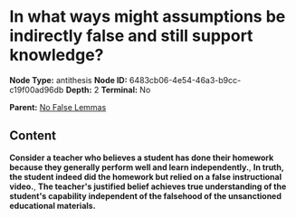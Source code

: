 # In what ways might assumptions be indirectly false and still support knowledge?

**Node Type:** antithesis
**Node ID:** 6483cb06-4e54-46a3-b9cc-c19f00ad96db
**Depth:** 2
**Terminal:** No

**Parent:** [No False Lemmas](no-false-lemmas.md)

## Content

**Consider a teacher who believes a student has done their homework because they generally perform well and learn independently.**, **In truth, the student indeed did the homework but relied on a false instructional video.**, **The teacher's justified belief achieves true understanding of the student's capability independent of the falsehood of the unsanctioned educational materials.**
